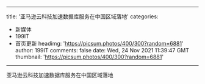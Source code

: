 
---
title: '亚马逊云科技加速数据库服务在中国区域落地'
categories: 
 - 新媒体
 - 199IT
 - 首页更新
headimg: 'https://picsum.photos/400/300?random=6881'
author: 199IT
comments: false
date: Wed, 24 Nov 2021 11:39:47 GMT
thumbnail: 'https://picsum.photos/400/300?random=6881'
---

<div>   
亚马逊云科技加速数据库服务在中国区域落地  
</div>
            